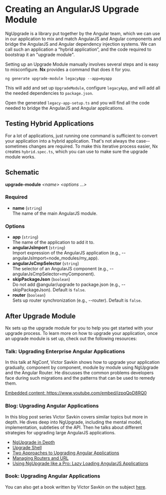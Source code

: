 # Creating an AngularJS Upgrade Module

NgUpgrade is a library put together by the Angular team, which we can use in our application to mix and match AngularJS and Angular components and bridge the AngularJS and Angular dependency injection systems. We can call such an application a “hybrid application”, and the code required to bootstrap it an "upgrade module".

Setting up an Upgrade Module manually involves several steps and is easy to misconfigure. **Nx** provides a command that does it for you.

```console
ng generate upgrade-module legacyApp --app=myapp
```

This will add and set up `UpgradeModule`, configure `legacyApp`, and will add all the needed dependencies to `package.json`.

Open the generated `legacy-app-setup.ts` and you will find all the code needed to bridge the AngularJS and Angular applications.

## Testing Hybrid Applications

For a lot of applications, just running one command is sufficient to convert your application into a hybrid application. That's not always the case--sometimes changes are required. To make this iterative process easier, Nx creates `hybrid.spec.ts`, which you can use to make sure the upgrade module works.

## Schematic

**upgrade-module** _&lt;name&gt; &lt;options ...&gt;_

### Required

- **name** (`string`)  
  The name of the main AngularJS module.

### Options

- **app** (`string`)  
  The name of the application to add it to.
- **angularJsImport** (`string`)  
  Import expression of the AngularJS application (e.g., --angularJsImport=node_modules/my_app).
- **angularJsCmpSelector** (`string`)  
  The selector of an AngularJS component (e.g., --angularJsCmpSelector=myComponent).
- **skipPackageJson** (`boolean`)  
  Do not add @angular/upgrade to package.json (e.g., --skipPackageJson). Default is `false`.
- **router** (`boolean`)  
  Sets up router synchronization (e.g., --router). Default is `false`.

## After Upgrade Module

Nx sets up the upgrade module for you to help you get started with your upgrade process. To learn more on how to upgrade your application, once an upgrade module is set up, check out the following resources:

### Talk: Upgrading Enterprise Angular Applications

In this talk at NgConf, Victor Savkin shows how to upgrade your application gradually, component by component, module by module using NgUpgrade and the Angular Router. He discusses the common problems developers face during such migrations and the patterns that can be used to remedy them.

<a href="https://www.youtube.com/embed/izpqQpD8RQ0" class="embedly-card" data-card-width="100%" data-card-controls="0">Embedded content: https://www.youtube.com/embed/izpqQpD8RQ0</a>

### Blog: Upgrading Angular Applications

In this blog post series Victor Savkin covers similar topics but more in depth. He dives deep into NgUpgrade, including the mental model, implementation, subtleties of the API. Then he talks about different strategies for upgrading large AngularJS applications.

- [NgUpgrade in Depth](https://blog.nrwl.io/ngupgrade-in-depth-436a52298a00)
- [Upgrade Shell](https://blog.nrwl.io/upgrading-angular-applications-upgrade-shell-4d4f4a7e7f7b)
- [Two Approaches to Upgrading Angular Applications](https://blog.nrwl.io/two-approaches-to-upgrading-angular-apps-6350b33384e3)
- [Managing Routers and URL](https://blog.nrwl.io/upgrading-angular-applications-managing-routers-and-url-ca5588290aaa)
- [Using NgUpgrade like a Pro: Lazy Loading AngularJS Applications](https://blog.nrwl.io/using-ngupgrade-like-a-pro-lazy-loading-angularjs-applications-469819f5c86)

### Book: Upgrading Angular Applications

You can also get a book written by Victor Savkin on the subject [here](https://leanpub.com/ngupgrade/).
